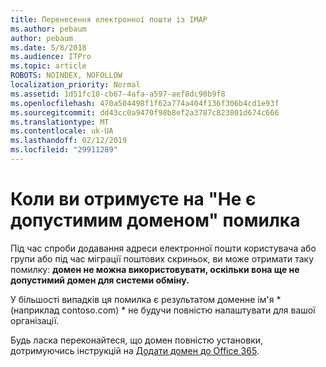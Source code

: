 ```yaml
---
title: Перенесення електронної пошти із IMAP
ms.author: pebaum
author: pebaum
ms.date: 5/8/2018
ms.audience: ITPro
ms.topic: article
ROBOTS: NOINDEX, NOFOLLOW
localization_priority: Normal
ms.assetid: 1d51fc10-cb67-4afa-a597-aef8dc90b9f8
ms.openlocfilehash: 470a504498f1f62a774a404f136f306b4cd1e93f
ms.sourcegitcommit: dd43cc0a9470f98b8ef2a3787c823801d674c666
ms.translationtype: MT
ms.contentlocale: uk-UA
ms.lasthandoff: 02/12/2019
ms.locfileid: "29911289"
---
```

# <a name="when-you-get-a-not-an-accepted-domain-error"></a>Коли ви отримуєте на "Не є допустимим доменом" помилка

Під час спроби додавання адреси електронної пошти користувача або групи або під час міграції поштових скриньок, ви може отримати таку помилку: **домен не можна використовувати, оскільки вона ще не допустимий домен для системи обміну.**
  
У більшості випадків ця помилка є результатом доменне ім'я * (наприклад contoso.com) * не будучи повністю налаштувати для вашої організації. 
  
Будь ласка переконайтеся, що домен повністю установки, дотримуючись інструкцій на [Додати домен до Office 365](https://support.office.com/article/6383f56d-3d09-4dcb-9b41-b5f5a5efd611).
  

